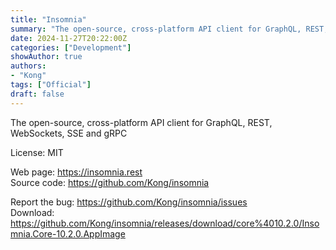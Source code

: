 ```yaml
---
title: "Insomnia"
summary: "The open-source, cross-platform API client for GraphQL, REST, WebSockets, SSE and gRPC"
date: 2024-11-27T20:22:00Z
categories: ["Development"]
showAuthor: true
authors:
- "Kong"
tags: ["Official"]
draft: false
---
```


The open-source, cross-platform API client for GraphQL, REST, WebSockets, SSE and gRPC

License: MIT

Web page: <https://insomnia.rest>  
Source code: <https://github.com/Kong/insomnia>

Report the bug: <https://github.com/Kong/insomnia/issues>  
Download: <https://github.com/Kong/insomnia/releases/download/core%4010.2.0/Insomnia.Core-10.2.0.AppImage>
